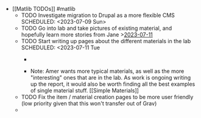- [[Matlib TODOs]] #matlib
	- TODO Investigate migration to Drupal as a more flexible CMS
	  SCHEDULED: <2023-07-09 Sun>
	- TODO Go into lab and take pictures of existing material, and hopefully learn more stories from Jane >[2023-07-11](#agenda://?start=1689030000000&end=1689031800000)
	- TODO Start writing up pages about the different materials in the lab
	  SCHEDULED: <2023-07-11 Tue
		- >
		- Note: Amer wants more typical materials, as well as the more "interesting" ones that are in the lab. As work is ongoing writing up the report, it would also be worth finding all the best examples of single material stuff. [[Simple Materials]]
	- TODO Fix the item / material creation pages to be more user friendly (low priority given that this won't transfer out of Grav)
	-